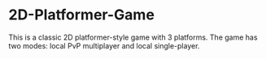 # 2D-Platformer-Game
This is a classic 2D platformer-style game with 3 platforms. The game has two modes: local PvP multiplayer and local single-player.
